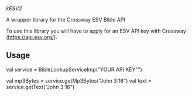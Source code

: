 *kESV2*

A wrapper library for the Crossway ESV Bible API

To use this library you will have to apply for an ESV API key with Crossway (https://api.esv.org/).

Usage
-----

val service = BibleLookupServiceImp("YOUR API KEY"")

val mp3Bytes = service.getMp3Bytes("John 3:16")
val text = service.getText("John 3:16")
